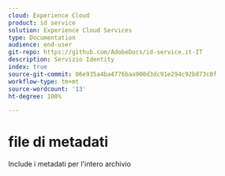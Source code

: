 ```yaml
---
cloud: Experience Cloud
product: id service
solution: Experience Cloud Services
type: Documentation
audience: end-user
git-repo: https://github.com/AdobeDocs/id-service.it-IT
description: Servizio Identity
index: true
source-git-commit: 06e935a4ba4776baa900d3dc91e294c92b873c0f
workflow-type: tm+mt
source-wordcount: '13'
ht-degree: 100%

---
```



# file di metadati

Include i metadati per l&#39;intero archivio